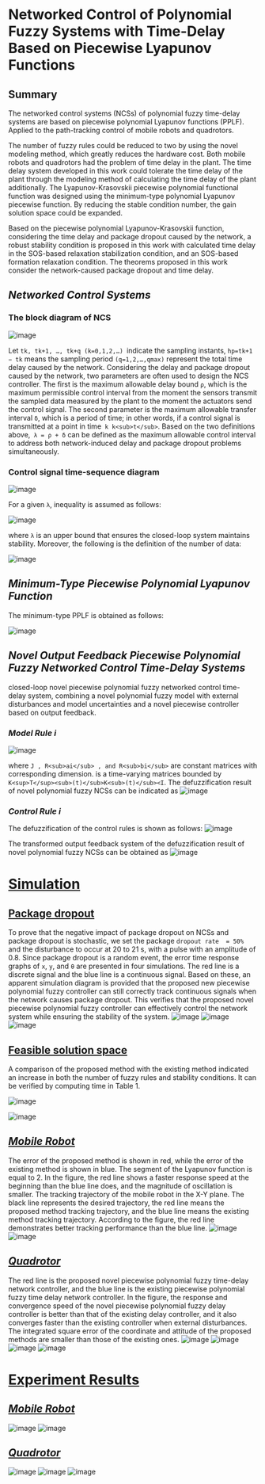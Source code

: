 # Networked Control of Polynomial Fuzzy Systems with Time-Delay Based on Piecewise Lyapunov Functions
## Summary
The networked control systems (NCSs) of polynomial fuzzy time-delay systems are based on piecewise polynomial Lyapunov functions (PPLF).
Applied to the path-tracking control of mobile robots and quadrotors. 

The number of fuzzy rules could be reduced to two by using the novel modeling method, which greatly reduces the hardware cost. 
Both mobile robots and quadrotors had the problem of time delay in the plant. 
The time delay system developed in this work could tolerate the time delay of the plant through the modeling method of calculating the time delay of the plant additionally. 
The Lyapunov-Krasovskii piecewise polynomial functional function was designed using the minimum-type polynomial Lyapunov piecewise function. 
By reducing the stable condition number, the gain solution space could be expanded.

Based on the piecewise polynomial Lyapunov-Krasovskii function, considering the time delay and package dropout caused by the network, a robust stability condition is proposed in this work with calculated time delay in the SOS-based relaxation stabilization condition, and an SOS-based formation relaxation condition. 
The theorems proposed in this work consider the network-caused package dropout and time delay. 


## *Networked Control Systems*
### The block diagram of NCS
![image](https://github.com/user-attachments/assets/5add960e-4817-4cfd-8177-cb49e7b43dca)

Let `tk, tk+1, …, tk+q (k=0,1,2,…) `indicate the sampling instants, 
`hp=tk+1 − tk` means the sampling period `(q=1,2,…,qmax)` represent the total time delay caused by the network.
Considering the delay and package dropout caused by the 
network, two parameters are often used to design the NCS 
controller. The first is the maximum allowable delay bound `ρ`, 
which is the maximum permissible control interval from the 
moment the sensors transmit the sampled data measured by the 
plant to the moment the actuators send the control signal. The 
second parameter is the maximum allowable transfer interval `δ`, 
which is a period of time; in other words, if a control signal is 
transmitted at a point in time` k k<sub>t</sub>`. Based on the 
two definitions above,` λ = ρ + δ` can be defined as the maximum 
allowable control interval to address both network-induced 
delay and package dropout problems simultaneously. 

### Control signal time-sequence diagram
![image](https://github.com/user-attachments/assets/58db72ed-4840-4c50-9f31-8b72a033f769)

For a given `λ`, inequality is assumed as follows: 

![image](https://github.com/user-attachments/assets/d590c72a-651e-4a9d-a7ff-4d2976b9f3ee)

where `λ` is an upper bound that ensures the closed-loop system maintains stability. 
Moreover, the following is the definition of the number of data: 

![image](https://github.com/user-attachments/assets/c3e0dd5a-b805-499c-aef8-0deb0033980e)


## *Minimum-Type Piecewise Polynomial Lyapunov Function*
 The minimum-type PPLF is obtained as follows: 
 
 ![image](https://github.com/user-attachments/assets/928b3d59-4404-4f92-aca3-40227e55c17f)
 

## *Novel Output Feedback Piecewise Polynomial Fuzzy Networked Control Time-Delay Systems*
closed-loop novel piecewise polynomial fuzzy networked control time-delay system, 
combining a novel polynomial fuzzy model with external 
disturbances and model uncertainties and a novel piecewise controller based on output feedback.

### *Model Rule i*
![image](https://github.com/user-attachments/assets/3b8642fa-d2cc-463c-8427-c77323d4df1d)

where `J , R<sub>ai</sub> , and R<sub>bi</sub>` are constant matrices with 
corresponding dimension. is a time-varying matrices bounded 
by `K<sup>T</sup><sub>(t)</sub>K<sub>(t)</sub><I`. 
The defuzzification result of novel polynomial fuzzy NCSs can be indicated as
![image](https://github.com/user-attachments/assets/eae33f61-dbf5-4074-b7cd-2393104ab09a)

### *Control Rule i*
The defuzzification of the control rules is shown as follows:
![image](https://github.com/user-attachments/assets/5601d710-cc31-4450-a048-e86184fb9c4b)

The transformed output feedback system of the defuzzification result of novel polynomial fuzzy NCSs can be obtained as
![image](https://github.com/user-attachments/assets/bf9e815e-bdcf-4272-8f13-e52d5b3d9494)

# [Simulation](https://github.com/Felix1129/Networked-Control-of-Polynomial-Fuzzy-/tree/main/Simulation)

## [Package dropout](https://github.com/Felix1129/Networked-Control-of-Polynomial-Fuzzy-/tree/main/Simulation/Packet%20dropout)
To prove that the negative impact of package dropout on 
NCSs and package dropout is stochastic, we set the package 
`dropout rate  = 50%` and the disturbance to occur at 20 to 21 
s, with a pulse with an amplitude of 0.8. Since package 
dropout is a random event, the error time response graphs of `x`, 
`y`, and `θ` are presented in four simulations. The red line is a 
discrete signal and the blue line is a continuous signal. Based 
on these, an apparent simulation diagram is provided that the 
proposed new piecewise polynomial fuzzy controller can still 
correctly track continuous signals when the network causes 
package dropout. This verifies that the proposed novel 
piecewise polynomial fuzzy controller can effectively control 
the network system while ensuring the stability of the system.
![image](https://github.com/user-attachments/assets/9b91badd-3847-4154-ac3a-44ab70082afa)
![image](https://github.com/user-attachments/assets/d13e4ba0-2918-418c-9966-b2edcd791855)
![image](https://github.com/user-attachments/assets/617ca08e-7351-4011-87d1-3318b5637ddf)

## [Feasible solution space](https://github.com/Felix1129/Networked-Control-of-Polynomial-Fuzzy-/tree/main/Simulation/Packet%20dropout)
A comparison of the proposed method with the existing 
method indicated an increase in both the number of fuzzy rules 
and stability conditions. It can be verified by computing time in 
Table 1. 

![image](https://github.com/user-attachments/assets/2b72db25-8dfd-453b-a40d-9d70333a4f71)

![image](https://github.com/user-attachments/assets/66396be3-4ea3-42fe-a3b8-9be1972b6556)

## [*Mobile Robot*](https://github.com/Felix1129/Networked-Control-of-Polynomial-Fuzzy-/tree/main/Simulation/Mobile%20Robot)
The error of the proposed method is shown in red, 
while the error of the existing method is shown in blue. The segment of the Lyapunov 
function is equal to 2. In the figure, the red line shows a faster 
response speed at the beginning than the blue line does, and the 
magnitude of oscillation is smaller. The tracking 
trajectory of the mobile robot in the X-Y plane. The black line 
represents the desired trajectory, the red line means the 
proposed method tracking trajectory, and the blue line means 
the existing method tracking trajectory. According to the figure, 
the red line demonstrates better tracking performance than the 
blue line. 
![image](https://github.com/user-attachments/assets/ed9001e5-2121-45bb-b737-65e669623d5f)
![image](https://github.com/user-attachments/assets/1e7d5f2f-1143-4989-aeca-77390f2f3cb7)

## [*Quadrotor*](https://github.com/Felix1129/Networked-Control-of-Polynomial-Fuzzy-/tree/main/Simulation/Quadrotor)
The red line is the proposed novel 
piecewise polynomial fuzzy time-delay network controller, and 
the blue line is the existing piecewise polynomial fuzzy time delay network controller. 
In the figure, the response and convergence speed of the novel piecewise polynomial fuzzy 
delay controller is better than that of the existing delay controller, 
and it also converges faster than the existing controller when external disturbances. 
The integrated square error of the coordinate and attitude of the 
proposed methods are smaller than those of the existing ones.
![image](https://github.com/user-attachments/assets/8498e59d-f05f-43e2-ac9f-d6e5a4e276ea)
![image](https://github.com/user-attachments/assets/bb485237-c7c5-4971-9f8b-7a306a5801ed)
![image](https://github.com/user-attachments/assets/d63f070c-bb82-43b0-b3d4-843dbde5c35b)
![image](https://github.com/user-attachments/assets/7e6c0fd4-8330-4940-aded-e45af3347f88)



# [Experiment Results](https://github.com/Felix1129/Networked-Control-of-Polynomial-Fuzzy-/tree/main/Experiment%20Results)

## [*Mobile Robot*](https://github.com/Felix1129/Networked-Control-of-Polynomial-Fuzzy-/tree/main/Experiment%20Results/Mobile%20robot)
![image](https://github.com/user-attachments/assets/c79a2d6d-2c43-47e6-9ec4-ad0d2d9768c4)
![image](https://github.com/user-attachments/assets/fde7db6d-304d-4584-bd69-352c4d4f58f2)

## [*Quadrotor*](https://github.com/Felix1129/Networked-Control-of-Polynomial-Fuzzy-/tree/main/Experiment%20Results/Quadrotor)
![image](https://github.com/user-attachments/assets/e891b3c3-5b0c-40d4-a02a-84168150b18d)
![image](https://github.com/user-attachments/assets/ecff29fc-6972-491d-9999-92f00de0843d)
![image](https://github.com/user-attachments/assets/de0f9437-21eb-4102-bfc6-0162ecbe18a3)



